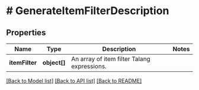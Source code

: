 # # GenerateItemFilterDescription

## Properties

Name | Type | Description | Notes
------------ | ------------- | ------------- | -------------
**itemFilter** | **object[]** | An array of item filter Talang expressions. | 

[[Back to Model list]](../../README.md#documentation-for-models) [[Back to API list]](../../README.md#documentation-for-api-endpoints) [[Back to README]](../../README.md)


